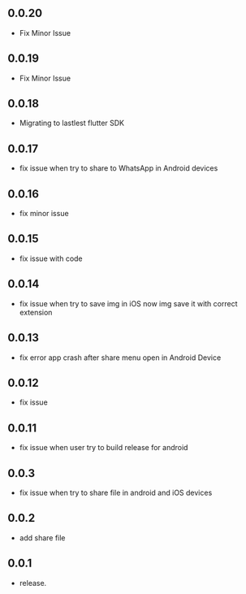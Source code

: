 ## 0.0.20

- Fix Minor Issue

## 0.0.19

- Fix Minor Issue

## 0.0.18

- Migrating to lastlest flutter SDK

## 0.0.17

- fix issue when try to share to WhatsApp in Android devices

## 0.0.16

- fix minor issue

## 0.0.15

- fix issue with code

## 0.0.14

- fix issue when try to save img in iOS now img save it with correct extension

## 0.0.13

- fix error app crash after share menu open in Android Device

## 0.0.12

- fix issue

## 0.0.11

- fix issue when user try to build release for android

## 0.0.3

- fix issue when try to share file in android and iOS devices

## 0.0.2

- add share file

## 0.0.1

- release.
